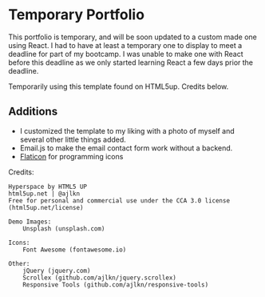 # Temporary Portfolio
This portfolio is temporary, and will be soon updated to a custom made one using React.
I had to have at least a temporary one to display to meet a deadline for part of my bootcamp.
I was unable to make one with React before this deadline as we only started learning React a few days prior
the deadline.

Temporarily using this template found on HTML5up. Credits below.

## Additions
- I customized the template to my liking with a photo of myself and several other little things added.
- Email.js to make the email contact form work without a backend.
- [Flaticon](https://www.flaticon.com/free-icons/css) for programming icons 


Credits:

	Hyperspace by HTML5 UP
	html5up.net | @ajlkn
	Free for personal and commercial use under the CCA 3.0 license (html5up.net/license)
	
	Demo Images:
		Unsplash (unsplash.com)

	Icons:
		Font Awesome (fontawesome.io)

	Other:
		jQuery (jquery.com)
		Scrollex (github.com/ajlkn/jquery.scrollex)
		Responsive Tools (github.com/ajlkn/responsive-tools)